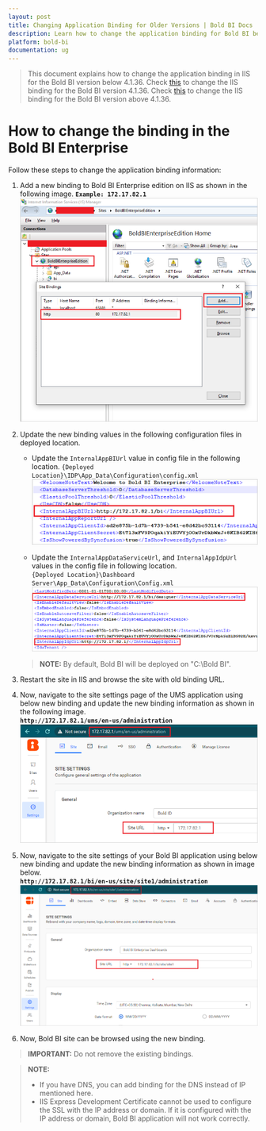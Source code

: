 ```yaml
---
layout: post
title: Changing Application Binding for Older Versions | Bold BI Docs
description: Learn how to change the application binding for Bold BI below v4.1.36 in IIS. If you have DNS, you can add binding for DNS instead of IP address.
platform: bold-bi
documentation: ug
---
```


> This document explains how to change the application binding in IIS for the Bold BI version below 4.1.36.
Check [this](/embedded-bi/faq/how-to-change-binding-in-bold-bi-embedded-v4.1.36/) to change the IIS binding for the Bold BI version 4.1.36.
Check [this](/embedded-bi/faq/how-to-change-binding-in-bold-bi-embedded/) to change the IIS binding for the Bold BI version above 4.1.36.

# How to change the binding in the Bold BI Enterprise
Follow these steps to change the application binding information:

1. Add a new binding to Bold BI Enterprise edition on IIS as shown in the following image.
    **`Example: 172.17.82.1`**
![IIS Binding](/static/assets/embedded/faq/images/add-binding.png#width=45%)

2. Update the new binding values in the following configuration files in deployed location.
    - Update the `InternalAppBIUrl` value in config file in the following location.
    `{Deployed Location}\IDP\App_Data\Configuration\config.xml` 
    ![IDP Config File](/static/assets/embedded/faq/images/idp-config.png#width=45%)
    
    - Update the `InternalAppDataServiceUrl`, and `InternalAppIdpUrl` values in the config file in following location.  
    `{Deployed Location}\Dashboard Server\App_Data\Configuration\Config.xml`  
    ![DS Config File](/static/assets/embedded/faq/images/ds-config.png#width=45%)
    
    > **NOTE:** By default, Bold BI will be deployed on "C:\Bold BI".

3. Restart the site in IIS and browse the site with old binding URL.

4. Now, navigate to the site settings page of the UMS application using below new binding and update the new binding information as shown in the following image.  
**`http://172.17.82.1/ums/en-us/administration`**  
![IDP Base URL](/static/assets/embedded/faq/images/idp-base-url.png#width=45%)  

5. Now, navigate to the site settings of your Bold BI application using below new binding and update the new binding information as shown in image below.  
**`http://172.17.82.1/bi/en-us/site/site1/administration`**  
![DS Base URL](/static/assets/embedded/faq/images/ds-base-url.png#width=45%)

6. Now, Bold BI site can be browsed using the new binding.

> **IMPORTANT:** Do not remove the existing bindings. 

> **NOTE:**
> * If you have DNS, you can add binding for the DNS instead of IP mentioned here.
> * IIS Express Development Certificate cannot be used to configure the SSL with the IP address or domain. If it is configured with the IP address or domain, Bold BI application will not work correctly.